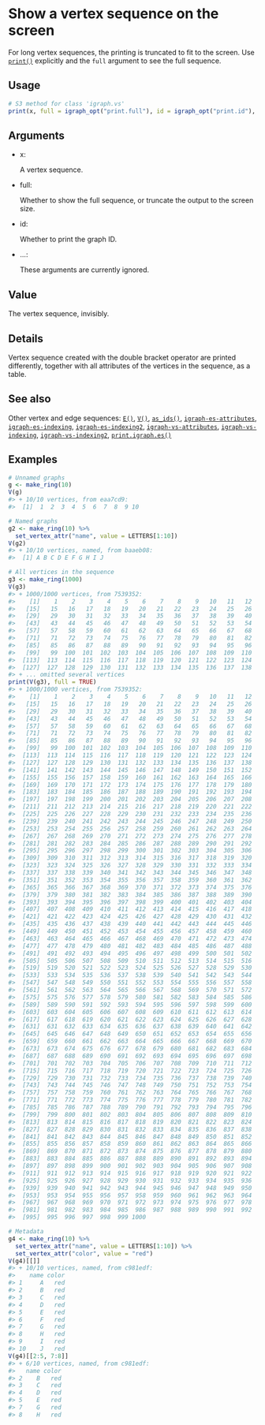 # Show a vertex sequence on the screen

For long vertex sequences, the printing is truncated to fit to the
screen. Use [`print()`](https://rdrr.io/r/base/print.html) explicitly
and the `full` argument to see the full sequence.

## Usage

``` r
# S3 method for class 'igraph.vs'
print(x, full = igraph_opt("print.full"), id = igraph_opt("print.id"), ...)
```

## Arguments

- x:

  A vertex sequence.

- full:

  Whether to show the full sequence, or truncate the output to the
  screen size.

- id:

  Whether to print the graph ID.

- ...:

  These arguments are currently ignored.

## Value

The vertex sequence, invisibly.

## Details

Vertex sequence created with the double bracket operator are printed
differently, together with all attributes of the vertices in the
sequence, as a table.

## See also

Other vertex and edge sequences:
[`E()`](https://r.igraph.org/reference/E.md),
[`V()`](https://r.igraph.org/reference/V.md),
[`as_ids()`](https://r.igraph.org/reference/as_ids.md),
[`igraph-es-attributes`](https://r.igraph.org/reference/igraph-es-attributes.md),
[`igraph-es-indexing`](https://r.igraph.org/reference/igraph-es-indexing.md),
[`igraph-es-indexing2`](https://r.igraph.org/reference/igraph-es-indexing2.md),
[`igraph-vs-attributes`](https://r.igraph.org/reference/igraph-vs-attributes.md),
[`igraph-vs-indexing`](https://r.igraph.org/reference/igraph-vs-indexing.md),
[`igraph-vs-indexing2`](https://r.igraph.org/reference/igraph-vs-indexing2.md),
[`print.igraph.es()`](https://r.igraph.org/reference/print.igraph.es.md)

## Examples

``` r
# Unnamed graphs
g <- make_ring(10)
V(g)
#> + 10/10 vertices, from eaa7cd9:
#>  [1]  1  2  3  4  5  6  7  8  9 10

# Named graphs
g2 <- make_ring(10) %>%
  set_vertex_attr("name", value = LETTERS[1:10])
V(g2)
#> + 10/10 vertices, named, from baaeb08:
#>  [1] A B C D E F G H I J

# All vertices in the sequence
g3 <- make_ring(1000)
V(g3)
#> + 1000/1000 vertices, from 7539352:
#>    [1]    1    2    3    4    5    6    7    8    9   10   11   12   13   14
#>   [15]   15   16   17   18   19   20   21   22   23   24   25   26   27   28
#>   [29]   29   30   31   32   33   34   35   36   37   38   39   40   41   42
#>   [43]   43   44   45   46   47   48   49   50   51   52   53   54   55   56
#>   [57]   57   58   59   60   61   62   63   64   65   66   67   68   69   70
#>   [71]   71   72   73   74   75   76   77   78   79   80   81   82   83   84
#>   [85]   85   86   87   88   89   90   91   92   93   94   95   96   97   98
#>   [99]   99  100  101  102  103  104  105  106  107  108  109  110  111  112
#>  [113]  113  114  115  116  117  118  119  120  121  122  123  124  125  126
#>  [127]  127  128  129  130  131  132  133  134  135  136  137  138  139  140
#> + ... omitted several vertices
print(V(g3), full = TRUE)
#> + 1000/1000 vertices, from 7539352:
#>    [1]    1    2    3    4    5    6    7    8    9   10   11   12   13   14
#>   [15]   15   16   17   18   19   20   21   22   23   24   25   26   27   28
#>   [29]   29   30   31   32   33   34   35   36   37   38   39   40   41   42
#>   [43]   43   44   45   46   47   48   49   50   51   52   53   54   55   56
#>   [57]   57   58   59   60   61   62   63   64   65   66   67   68   69   70
#>   [71]   71   72   73   74   75   76   77   78   79   80   81   82   83   84
#>   [85]   85   86   87   88   89   90   91   92   93   94   95   96   97   98
#>   [99]   99  100  101  102  103  104  105  106  107  108  109  110  111  112
#>  [113]  113  114  115  116  117  118  119  120  121  122  123  124  125  126
#>  [127]  127  128  129  130  131  132  133  134  135  136  137  138  139  140
#>  [141]  141  142  143  144  145  146  147  148  149  150  151  152  153  154
#>  [155]  155  156  157  158  159  160  161  162  163  164  165  166  167  168
#>  [169]  169  170  171  172  173  174  175  176  177  178  179  180  181  182
#>  [183]  183  184  185  186  187  188  189  190  191  192  193  194  195  196
#>  [197]  197  198  199  200  201  202  203  204  205  206  207  208  209  210
#>  [211]  211  212  213  214  215  216  217  218  219  220  221  222  223  224
#>  [225]  225  226  227  228  229  230  231  232  233  234  235  236  237  238
#>  [239]  239  240  241  242  243  244  245  246  247  248  249  250  251  252
#>  [253]  253  254  255  256  257  258  259  260  261  262  263  264  265  266
#>  [267]  267  268  269  270  271  272  273  274  275  276  277  278  279  280
#>  [281]  281  282  283  284  285  286  287  288  289  290  291  292  293  294
#>  [295]  295  296  297  298  299  300  301  302  303  304  305  306  307  308
#>  [309]  309  310  311  312  313  314  315  316  317  318  319  320  321  322
#>  [323]  323  324  325  326  327  328  329  330  331  332  333  334  335  336
#>  [337]  337  338  339  340  341  342  343  344  345  346  347  348  349  350
#>  [351]  351  352  353  354  355  356  357  358  359  360  361  362  363  364
#>  [365]  365  366  367  368  369  370  371  372  373  374  375  376  377  378
#>  [379]  379  380  381  382  383  384  385  386  387  388  389  390  391  392
#>  [393]  393  394  395  396  397  398  399  400  401  402  403  404  405  406
#>  [407]  407  408  409  410  411  412  413  414  415  416  417  418  419  420
#>  [421]  421  422  423  424  425  426  427  428  429  430  431  432  433  434
#>  [435]  435  436  437  438  439  440  441  442  443  444  445  446  447  448
#>  [449]  449  450  451  452  453  454  455  456  457  458  459  460  461  462
#>  [463]  463  464  465  466  467  468  469  470  471  472  473  474  475  476
#>  [477]  477  478  479  480  481  482  483  484  485  486  487  488  489  490
#>  [491]  491  492  493  494  495  496  497  498  499  500  501  502  503  504
#>  [505]  505  506  507  508  509  510  511  512  513  514  515  516  517  518
#>  [519]  519  520  521  522  523  524  525  526  527  528  529  530  531  532
#>  [533]  533  534  535  536  537  538  539  540  541  542  543  544  545  546
#>  [547]  547  548  549  550  551  552  553  554  555  556  557  558  559  560
#>  [561]  561  562  563  564  565  566  567  568  569  570  571  572  573  574
#>  [575]  575  576  577  578  579  580  581  582  583  584  585  586  587  588
#>  [589]  589  590  591  592  593  594  595  596  597  598  599  600  601  602
#>  [603]  603  604  605  606  607  608  609  610  611  612  613  614  615  616
#>  [617]  617  618  619  620  621  622  623  624  625  626  627  628  629  630
#>  [631]  631  632  633  634  635  636  637  638  639  640  641  642  643  644
#>  [645]  645  646  647  648  649  650  651  652  653  654  655  656  657  658
#>  [659]  659  660  661  662  663  664  665  666  667  668  669  670  671  672
#>  [673]  673  674  675  676  677  678  679  680  681  682  683  684  685  686
#>  [687]  687  688  689  690  691  692  693  694  695  696  697  698  699  700
#>  [701]  701  702  703  704  705  706  707  708  709  710  711  712  713  714
#>  [715]  715  716  717  718  719  720  721  722  723  724  725  726  727  728
#>  [729]  729  730  731  732  733  734  735  736  737  738  739  740  741  742
#>  [743]  743  744  745  746  747  748  749  750  751  752  753  754  755  756
#>  [757]  757  758  759  760  761  762  763  764  765  766  767  768  769  770
#>  [771]  771  772  773  774  775  776  777  778  779  780  781  782  783  784
#>  [785]  785  786  787  788  789  790  791  792  793  794  795  796  797  798
#>  [799]  799  800  801  802  803  804  805  806  807  808  809  810  811  812
#>  [813]  813  814  815  816  817  818  819  820  821  822  823  824  825  826
#>  [827]  827  828  829  830  831  832  833  834  835  836  837  838  839  840
#>  [841]  841  842  843  844  845  846  847  848  849  850  851  852  853  854
#>  [855]  855  856  857  858  859  860  861  862  863  864  865  866  867  868
#>  [869]  869  870  871  872  873  874  875  876  877  878  879  880  881  882
#>  [883]  883  884  885  886  887  888  889  890  891  892  893  894  895  896
#>  [897]  897  898  899  900  901  902  903  904  905  906  907  908  909  910
#>  [911]  911  912  913  914  915  916  917  918  919  920  921  922  923  924
#>  [925]  925  926  927  928  929  930  931  932  933  934  935  936  937  938
#>  [939]  939  940  941  942  943  944  945  946  947  948  949  950  951  952
#>  [953]  953  954  955  956  957  958  959  960  961  962  963  964  965  966
#>  [967]  967  968  969  970  971  972  973  974  975  976  977  978  979  980
#>  [981]  981  982  983  984  985  986  987  988  989  990  991  992  993  994
#>  [995]  995  996  997  998  999 1000

# Metadata
g4 <- make_ring(10) %>%
  set_vertex_attr("name", value = LETTERS[1:10]) %>%
  set_vertex_attr("color", value = "red")
V(g4)[[]]
#> + 10/10 vertices, named, from c981edf:
#>    name color
#> 1     A   red
#> 2     B   red
#> 3     C   red
#> 4     D   red
#> 5     E   red
#> 6     F   red
#> 7     G   red
#> 8     H   red
#> 9     I   red
#> 10    J   red
V(g4)[[2:5, 7:8]]
#> + 6/10 vertices, named, from c981edf:
#>   name color
#> 2    B   red
#> 3    C   red
#> 4    D   red
#> 5    E   red
#> 7    G   red
#> 8    H   red
```
